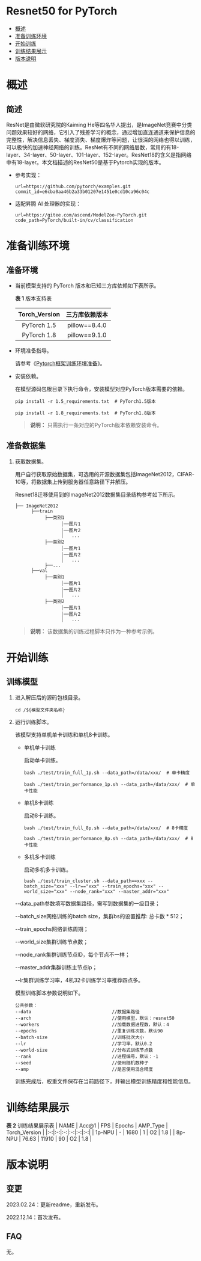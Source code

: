 # Resnet50 for PyTorch

-   [概述](概述.md)
-   [准备训练环境](准备训练环境.md)
-   [开始训练](开始训练.md)
-   [训练结果展示](训练结果展示.md)
-   [版本说明](版本说明.md)



# 概述

## 简述

ResNet是由微软研究院的Kaiming He等四名华人提出，是ImageNet竞赛中分类问题效果较好的网络，它引入了残差学习的概念，通过增加直连通道来保护信息的完整性，解决信息丢失、梯度消失、梯度爆炸等问题，让很深的网络也得以训练，可以极快的加速神经网络的训练。ResNet有不同的网络层数，常用的有18-layer、34-layer、50-layer、101-layer、152-layer。ResNet18的含义是指网络中有18-layer。本文档描述的ResNet50是基于Pytorch实现的版本。


- 参考实现：

  ```
  url=https://github.com/pytorch/examples.git
  commit_id=e6cba0aa46b2a33b01207e1451e0cd10ca96c04c
  ```

- 适配昇腾 AI 处理器的实现：

  ```
  url=https://gitee.com/ascend/ModelZoo-PyTorch.git
  code_path=PyTorch/built-in/cv/classification
  ```


# 准备训练环境

## 准备环境

- 当前模型支持的 PyTorch 版本和已知三方库依赖如下表所示。

  **表 1**  版本支持表

  | Torch_Version      | 三方库依赖版本                                 |
  | :--------: | :----------------------------------------------------------: |
  | PyTorch 1.5 | pillow==8.4.0 |
  | PyTorch 1.8 | pillow==9.1.0 |
  
- 环境准备指导。

  请参考《[Pytorch框架训练环境准备](https://www.hiascend.com/document/detail/zh/ModelZoo/pytorchframework/ptes)》。
  
- 安装依赖。

  在模型源码包根目录下执行命令，安装模型对应PyTorch版本需要的依赖。
  ```
  pip install -r 1.5_requirements.txt  # PyTorch1.5版本
  
  pip install -r 1.8_requirements.txt  # PyTorch1.8版本
  ```
  > **说明：** 
  >只需执行一条对应的PyTorch版本依赖安装命令。


## 准备数据集

1. 获取数据集。

   用户自行获取原始数据集，可选用的开源数据集包括ImageNet2012，CIFAR-10等，将数据集上传到服务器任意路径下并解压。

   Resnet18迁移使用到的ImageNet2012数据集目录结构参考如下所示。

   ```
   ├── ImageNet2012
         ├──train
              ├──类别1
                    │──图片1
                    │──图片2
                    │   ...       
              ├──类别2
                    │──图片1
                    │──图片2
                    │   ...   
              ├──...                     
         ├──val  
              ├──类别1
                    │──图片1
                    │──图片2
                    │   ...       
              ├──类别2
                    │──图片1
                    │──图片2
                    │   ...              
   ```

   > **说明：** 
   >该数据集的训练过程脚本只作为一种参考示例。


# 开始训练

## 训练模型

1. 进入解压后的源码包根目录。

   ```
   cd /${模型文件夹名称}
   ```

2. 运行训练脚本。

   该模型支持单机单卡训练和单机8卡训练。

   - 单机单卡训练

     启动单卡训练。

     ```
     bash ./test/train_full_1p.sh --data_path=/data/xxx/  # 单卡精度
     
     bash ./test/train_performance_1p.sh --data_path=/data/xxx/  # 单卡性能
     ```

   - 单机8卡训练

     启动8卡训练。

     ```
     bash ./test/train_full_8p.sh --data_path=/data/xxx/  # 8卡精度
     
     bash ./test/train_performance_8p.sh --data_path=/data/xxx/  # 8卡性能
     ```

   - 多机多卡训练

     启动多机多卡训练。

     ```
     bash ./test/train_cluster.sh --data_path==xxx --batch_size="xxx" --lr=="xxx" --train_epochs="xxx" --world_size="xxx" --node_rank="xxx" --master_addr="xxx"
     ```

   --data_path参数填写数据集路径，需写到数据集的一级目录；
   
   --batch_size网络训练的batch size，集群bs的设置推荐: 总卡数 * 512；
   
   --train_epochs网络训练周期；
   
   --world_size集群训练节点数；
   
   --node_rank集群训练节点ID，每个节点不一样；
   
   --master_addr集群训练主节点ip；
   
   --lr集群训练学习率，4机32卡训练学习率推荐四点多。


   模型训练脚本参数说明如下。

   ```
   公共参数：
   --data                              //数据集路径
   --arch                              //使用模型，默认：resnet50
   --workers                           //加载数据进程数，默认：4
   --epochs                            //重复训练次数，默认90
   --batch-size                        //训练批次大小
   --lr                                //学习率，默认0.2
   --world-size                        //分布式训练节点数
   --rank                              //进程编号，默认：-1
   --seed                              //使用随机数种子
   --amp                               //是否使用混合精度
   ```
   训练完成后，权重文件保存在当前路径下，并输出模型训练精度和性能信息。

# 训练结果展示

**表 2**  训练结果展示表
| NAME  | Acc@1  | FPS  | Epochs  | AMP_Type  | Torch_Version |
|:-:|:-:|:-:|:-:|:-:|:-:|
| 1p-NPU  | - | 1680  | 1 | O2  | 1.8  |
| 8p-NPU   | 76.63  | 11910  | 90  | O2  | 1.8  |


# 版本说明

## 变更

2023.02.24：更新readme，重新发布。

2022.12.14：首次发布。

## FAQ

无。